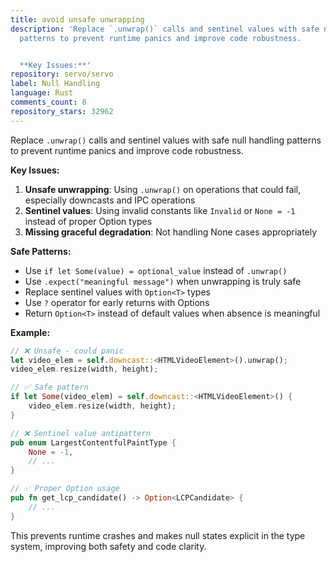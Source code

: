 ```yaml
---
title: avoid unsafe unwrapping
description: 'Replace `.unwrap()` calls and sentinel values with safe null handling
  patterns to prevent runtime panics and improve code robustness.


  **Key Issues:**'
repository: servo/servo
label: Null Handling
language: Rust
comments_count: 8
repository_stars: 32962
---
```


Replace `.unwrap()` calls and sentinel values with safe null handling patterns to prevent runtime panics and improve code robustness.

**Key Issues:**
1. **Unsafe unwrapping**: Using `.unwrap()` on operations that could fail, especially downcasts and IPC operations
2. **Sentinel values**: Using invalid constants like `Invalid` or `None = -1` instead of proper Option types
3. **Missing graceful degradation**: Not handling None cases appropriately

**Safe Patterns:**
- Use `if let Some(value) = optional_value` instead of `.unwrap()`
- Use `.expect("meaningful message")` when unwrapping is truly safe
- Replace sentinel values with `Option<T>` types
- Use `?` operator for early returns with Options
- Return `Option<T>` instead of default values when absence is meaningful

**Example:**
```rust
// ❌ Unsafe - could panic
let video_elem = self.downcast::<HTMLVideoElement>().unwrap();
video_elem.resize(width, height);

// ✅ Safe pattern
if let Some(video_elem) = self.downcast::<HTMLVideoElement>() {
    video_elem.resize(width, height);
}

// ❌ Sentinel value antipattern  
pub enum LargestContentfulPaintType {
    None = -1,
    // ...
}

// ✅ Proper Option usage
pub fn get_lcp_candidate() -> Option<LCPCandidate> {
    // ...
}
```

This prevents runtime crashes and makes null states explicit in the type system, improving both safety and code clarity.